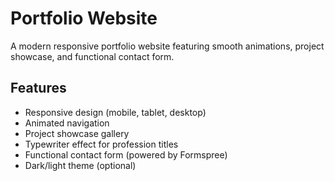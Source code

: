 # Portfolio Website


A modern responsive portfolio website featuring smooth animations, project showcase, and functional contact form.

## Features

- Responsive design (mobile, tablet, desktop)
- Animated navigation
- Project showcase gallery
- Typewriter effect for profession titles
- Functional contact form (powered by Formspree)
- Dark/light theme (optional)

